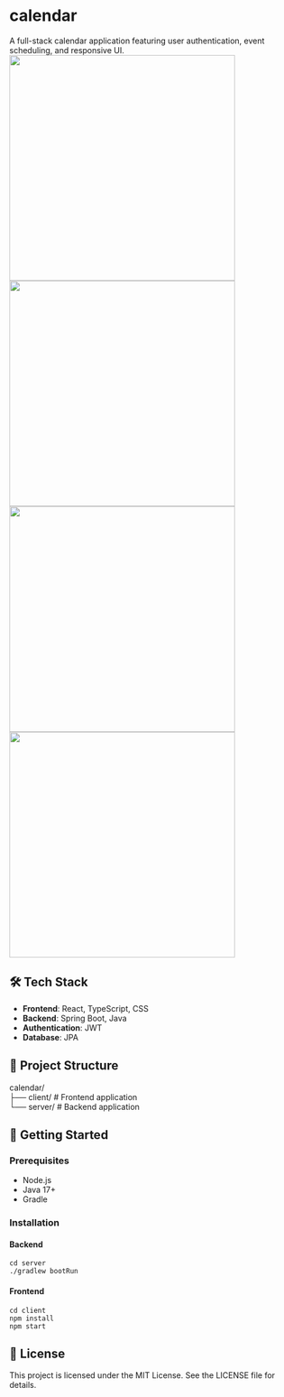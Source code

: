 # calendar

A full-stack calendar application featuring user authentication, event scheduling, and responsive UI.
<img src="https://calendar-front-dev.s3.ap-northeast-2.amazonaws.com/images/signIn.gif" width="400"/>
<img src="https://calendar-front-dev.s3.ap-northeast-2.amazonaws.com/images/viewselector.gif" width="400"/>
<img src="https://calendar-front-dev.s3.ap-northeast-2.amazonaws.com/images/dateShifter.gif" width="400"/>
<img src="https://calendar-front-dev.s3.ap-northeast-2.amazonaws.com/images/createEvent.gif" width="400"/>



## 🛠️ Tech Stack

- **Frontend**: React, TypeScript, CSS
- **Backend**: Spring Boot, Java
- **Authentication**: JWT
- **Database**: JPA

## 📁 Project Structure

calendar/ 
<br>├── client/ # Frontend application
<br>└── server/ # Backend application

## 🚀 Getting Started

### Prerequisites

- Node.js
- Java 17+
- Gradle

### Installation

#### Backend

```
cd server
./gradlew bootRun
```

#### Frontend

```
cd client
npm install
npm start
```

## 📄 License

This project is licensed under the MIT License. See the LICENSE file for details.
